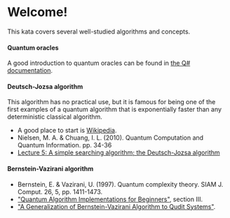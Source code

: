 # Welcome!

This kata covers several well-studied algorithms and concepts. 

#### Quantum oracles

A good introduction to quantum oracles can be found in [the Q# documentation](https://docs.microsoft.com/en-us/quantum/quantum-concepts-10-oracles).

#### Deutsch-Jozsa algorithm

This algorithm has no practical use, but it is famous for being one of the first examples of a quantum algorithm that is exponentially faster than any deterministic classical algorithm.

* A good place to start is [Wikipedia](https://en.wikipedia.org/wiki/Deutsch%E2%80%93Jozsa_algorithm).
* Nielsen, M. A. & Chuang, I. L. (2010). Quantum Computation and Quantum Information. pp. 34-36
* [Lecture 5: A simple searching algorithm; the Deutsch-Jozsa algorithm](https://cs.uwaterloo.ca/~watrous/CPSC519/LectureNotes/05.pdf)

#### Bernstein-Vazirani algorithm

* Bernstein, E. & Vazirani, U. (1997). Quantum complexity theory. SIAM J. Comput. 26, 5, pp. 1411-1473.
* ["Quantum Algorithm Implementations for Beginners"](https://arxiv.org/pdf/1804.03719.pdf), section III.
* ["A Generalization of Bernstein-Vazirani Algorithm to Qudit Systems"](https://arxiv.org/pdf/1609.03185.pdf).
 
